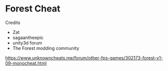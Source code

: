 # Forest Cheat

Credits
* Zat
* sagaantheepic
* unity3d forum
* The Forest modding community

https://www.unknowncheats.me/forum/other-fps-games/302173-forest-v1-09-monocheat.html
